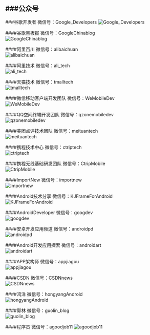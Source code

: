 ###公众号
--------------------
###谷歌开发者
微信号：Google_Developers
![Google_Developers](http://open.weixin.qq.com/qr/code/?username=Google_Developers) 

####谷歌黑板报
微信号：GoogleChinablog  
![GoogleChinablog](http://open.weixin.qq.com/qr/code/?username=GoogleChinablog)

####阿里百川
微信号：alibaichuan  
![alibaichuan](http://open.weixin.qq.com/qr/code/?username=alibaichuan) 

####阿里技术
微信号：ali_tech  
![ali_tech](http://open.weixin.qq.com/qr/code/?username=ali_tech) 

####天猫技术
微信号：tmalltech  
![tmalltech](http://open.weixin.qq.com/qr/code/?username=tmalltech) 

####微信移动客户端开发团队
微信号：WeMobileDev  
![WeMobileDev](http://open.weixin.qq.com/qr/code/?username=WeMobileDev) 

####QQ空间终端开发团队
微信号：qzonemobiledev  
![qzonemobiledev](http://open.weixin.qq.com/qr/code/?username=qzonemobiledev)

####美团点评技术团队
微信号：meituantech  
![meituantech](http://open.weixin.qq.com/qr/code/?username=meituantech) 

####携程技术中心
微信号：ctriptech  
![ctriptech](http://open.weixin.qq.com/qr/code/?username=ctriptech) 

####携程无线基础研发团队
微信号：CtripMobile  
![CtripMobile](http://open.weixin.qq.com/qr/code/?username=CtripMobile) 

####ImportNew
微信号：importnew  
![importnew](http://open.weixin.qq.com/qr/code/?username=importnew) 

####Android技术分享
微信号：KJFrameForAndroid  
![KJFrameForAndroid](http://open.weixin.qq.com/qr/code/?username=KJFrameForAndroid) 

####AndroidDeveloper
微信号：googdev  
![googdev](http://open.weixin.qq.com/qr/code/?username=googdev) 

####安卓开发应用频道
微信号：androidpd  
![androidpd](http://open.weixin.qq.com/qr/code/?username=androidpd) 

####Android开发应用探索
微信号：androidart  
![androidart](http://open.weixin.qq.com/qr/code/?username=androidart) 

####APP架构师
微信号：appjiagou  
![appjiagou](http://open.weixin.qq.com/qr/code/?username=appjiagou) 

####CSDN
微信号：CSDNnews  
![CSDNnews](http://open.weixin.qq.com/qr/code/?username=CSDNnews)

####鸿洋
微信号：hongyangAndroid  
![hongyangAndroid](http://open.weixin.qq.com/qr/code/?username=hongyangAndroid)

####郭林
微信号：guolin_blog  
![guolin_blog](http://open.weixin.qq.com/qr/code/?username=guolin_blog) 

####程序员
微信号：agoodjob11
![agoodjob11](http://open.weixin.qq.com/qr/code/?username=agoodjob11) 

